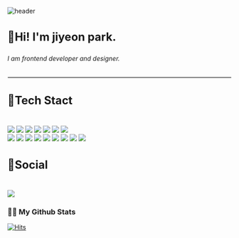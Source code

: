 ![header](https://capsule-render.vercel.app/api?type=Waving&color=random&height=300&section=header&text=WELCOME%20!&fontAlignY=40&desc=jiyeon's%20github%20profile&descSize=20&descAlign=50&descAlignY=55&fontColor=ffffff&fontSize=70&animation=twinkling)

<h3 style="font-size: 25px;">💙Hi! I'm jiyeon park.</h3>
<h6>I am frontend developer and designer.</h6>
<hr style="border: 1px solid #ddd;">



<h3 style="font-size: 25px;">📢Tech Stact</h3> <br>
<a href="https://www.w3.org/html/" target="_blank"><img src="https://img.shields.io/badge/HTML5-E34F26?style=flat-square&logo=html5&logoColor=white"/></a>
<a href="https://www.w3.org/Style/CSS/" target="_blank"><img src="https://img.shields.io/badge/CSS3-1572B6?style=flat-square&logo=css3&logoColor=white"/></a>
<a href="https://sass-lang.com/" target="_blank"><img src="https://img.shields.io/badge/SASS-CC6699?style=flat-square&logo=sass&logoColor=white"/></a>
<a href="https://developer.mozilla.org/en-US/docs/Web/JavaScript" target="_blank"><img src="https://img.shields.io/badge/JavaScript-F7DF1E?style=flat-square&logo=javascript&logoColor=white"/></a>
<a href="https://swiperjs.com/" target="_blank"><img src="https://img.shields.io/badge/Swiper-6E7BFF?style=flat-square&logo=swiper&logoColor=white"/></a>
<a href="https://axios-http.com/" target="_blank"><img src="https://img.shields.io/badge/Axios-5A29E4?style=flat-square&logo=axios&logoColor=white"/></a>
<a href="https://reactjs.org/" target="_blank"><img src="https://img.shields.io/badge/React-61DAFB?style=flat-square&logo=react&logoColor=white"/></a><br>
<a href="https://nextjs.org/" target="_blank"><img src="https://img.shields.io/badge/Next.js-000000?style=flat-square&logo=next.js&logoColor=white"/></a>
<a href="https://vuejs.org/" target="_blank"><img src="https://img.shields.io/badge/Vue.js-4FC08D?style=flat-square&logo=vue.js&logoColor=white"/></a>
<a href="https://www.typescriptlang.org/" target="_blank"><img src="https://img.shields.io/badge/TypeScript-3178C6?style=flat-square&logo=typescript&logoColor=white"/></a>
<a href="https://github.com/pmndrs/zustand" target="_blank"><img src="https://img.shields.io/badge/Zustand-000000?style=flat-square&logo=zustand&logoColor=white"/></a>
<a href="https://www.mysql.com/" target="_blank"><img src="https://img.shields.io/badge/MySQL-4479A1?style=flat-square&logo=mysql&logoColor=white"/></a>
<a href="https://getbootstrap.com/" target="_blank"><img src="https://img.shields.io/badge/Bootstrap-563D7C?style=flat-square&logo=bootstrap&logoColor=white"/></a>
<a href="https://github.com/environmentvariables/env" target="_blank"><img src="https://img.shields.io/badge/ENV-1B2A41?style=flat-square&logo=env&logoColor=white"/></a>
<a href="https://mui.com/" target="_blank"><img src="https://img.shields.io/badge/MUI-007FFF?style=flat-square&logo=mui&logoColor=white"/></a>
<a href="https://tailwindcss.com/" target="_blank"><img src="https://img.shields.io/badge/Tailwind%20CSS-06B6D4?style=flat-square&logo=tailwind-css&logoColor=white"/></a>

<h3 style="font-size: 25px;">💌Social</h3> <br>
<a href="mailto:parwlfod@gmail.com"><img src="https://img.shields.io/badge/Gmail-d14836?style=flat-square&logo=Gmail&logoColor=white&link=parkwlfod@gmail.com"/></a>

<h3>👩‍💻 My Github Stats </h3>
<div>
<!-- [![Anurag's GitHub stats](https://github-readme-stats.vercel.app/api?username=hyeinisfree&hide_title=true&show_icons=true&include_all_commits=true&disable_animations=true&theme=vue)](https://github.com/anuraghazra/github-readme-stats) -->
</div>





[![Hits](https://hits.seeyoufarm.com/api/count/incr/badge.svg?url=https%3A%2F%2Fgithub.com%2Fgjbae1212%2Fhit-counter)](https://hits.seeyoufarm.com)

<!--
**pjiyeon90/pjiyeon90** is a ✨ _special_ ✨ repository because its `README.md` (this file) appears on your GitHub profile.



- 🔭 I’m currently working on ...
- 🌱 I’m currently learning ...
- 👯 I’m looking to collaborate on ...
- 🤔 I’m looking for help with ...
- 💬 Ask me about ...
- 📫 How to reach me: ...
- 😄 Pronouns: ...
- ⚡ Fun fact: ...
-->
